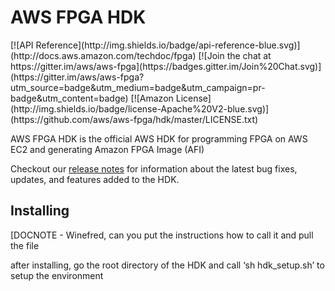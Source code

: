# AWS FPGA HDK
<span style="display: inline-block;">
[![API Reference](http://img.shields.io/badge/api-reference-blue.svg)](http://docs.aws.amazon.com/techdoc/fpga)
[![Join the chat at https://gitter.im/aws/aws-fpga](https://badges.gitter.im/Join%20Chat.svg)](https://gitter.im/aws/aws-fpga?utm_source=badge&utm_medium=badge&utm_campaign=pr-badge&utm_content=badge)
[![Amazon License](http://img.shields.io/badge/license-Apache%20V2-blue.svg)](https://github.com/aws/aws-fpga/hdk/master/LICENSE.txt)
</span>

AWS FPGA HDK is the official AWS HDK for programming FPGA on AWS EC2 and generating Amazon FPGA Image (AFI)

Checkout our [release notes](https://github.com/aws/aws-fpga/hdk/release_notes.md) for information about the latest bug fixes, updates, and features added to the HDK.

## Installing

[DOCNOTE - Winefred, can you put the instructions how to call it and pull the file

after installing, go the root directory of the HDK and call ‘sh hdk_setup.sh’ to setup the environment
